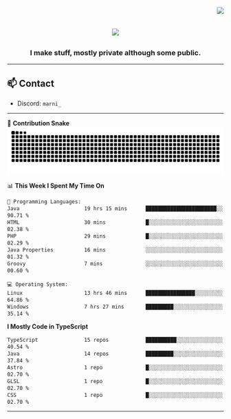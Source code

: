 <img align="right" src="https://komarev.com/ghpvc/?username=itzmarni&label=Profile%20views&color=0e75b6&style=flat">

<h1 align="center">
  <a href="https://git.io/typing-svg">
    <img src="https://readme-typing-svg.herokuapp.com/?lines=Hi+👋,+I'm+Marni!;&center=true&size=30">
  </a>
</h1>
<h3 align="center">I make stuff, mostly private although some public.</h3>

---

## 📫 Contact

- Discord: `marni_`

---

🐍 **Contribution Snake**
<picture>
  <source media="(prefers-color-scheme: dark)" srcset="https://github.com/ItzMarni/ItzMarni/blob/output/github-contribution-grid-snake-dark.svg" />
  <source media="(prefers-color-scheme: light)" srcset="https://github.com/ItzMarni/ItzMarni/blob/output/github-contribution-grid-snake.svg" />
  <img alt="github-snake" src="https://github.com/ItzMarni/ItzMarni/blob/output/github-contribution-grid-snake-dark.svg" />
</picture>

<!--START_SECTION:waka-->
📊 **This Week I Spent My Time On** 

```text
💬 Programming Languages: 
Java                     19 hrs 15 mins      ███████████████████████░░   90.71 % 
HTML                     30 mins             █░░░░░░░░░░░░░░░░░░░░░░░░   02.38 % 
PHP                      29 mins             █░░░░░░░░░░░░░░░░░░░░░░░░   02.29 % 
Java Properties          16 mins             ░░░░░░░░░░░░░░░░░░░░░░░░░   01.32 % 
Groovy                   7 mins              ░░░░░░░░░░░░░░░░░░░░░░░░░   00.60 % 

💻 Operating System: 
Linux                    13 hrs 46 mins      ████████████████░░░░░░░░░   64.86 % 
Windows                  7 hrs 27 mins       █████████░░░░░░░░░░░░░░░░   35.14 % 
```

**I Mostly Code in TypeScript** 

```text
TypeScript               15 repos            ██████████░░░░░░░░░░░░░░░   40.54 % 
Java                     14 repos            █████████░░░░░░░░░░░░░░░░   37.84 % 
Astro                    1 repo              █░░░░░░░░░░░░░░░░░░░░░░░░   02.70 % 
GLSL                     1 repo              █░░░░░░░░░░░░░░░░░░░░░░░░   02.70 % 
CSS                      1 repo              █░░░░░░░░░░░░░░░░░░░░░░░░   02.70 % 
```




<!--END_SECTION:waka-->

-------
